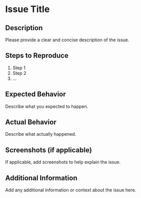 # Issue Title

## Description
Please provide a clear and concise description of the issue.

## Steps to Reproduce
1. Step 1
2. Step 2
3. ...

## Expected Behavior
Describe what you expected to happen.

## Actual Behavior
Describe what actually happened.

## Screenshots (if applicable)
If applicable, add screenshots to help explain the issue.

## Additional Information
Add any additional information or context about the issue here.
